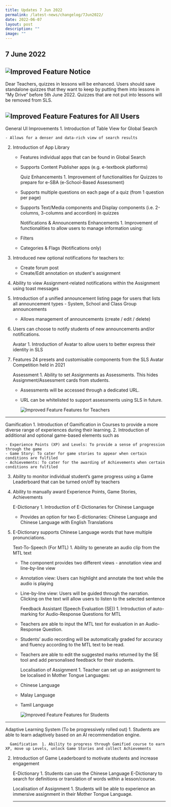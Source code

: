 ```yaml
---
title: Updates 7 Jun 2022
permalink: /latest-news/changelog/7Jun2022/
date: 2022-06-07
layout: post
description: ""
image: ""
---
```

7 June 2022
-----------

  ![Improved Feature](../../assets/icons/indicative/32px/Star32.svg)  Notice 
-----------------------------------------------------------------------------------------------------------

Dear Teachers, quizzes in lessons will be enhanced. Users should save standalone quizzes that they want to keep by putting them into lessons in “My Drive” before 5th June 2022. Quizzes that are not put into lessons will be removed from SLS.

  ![Improved Feature](../../assets/icons/indicative/32px/Star32.svg)  Features for All Users 
---------------------------------------------------------------------------------------------------------------------------

  General UI Improvements  1. Introduction of Table View for Global Search
    
    
    - Allows for a denser and data-rich view of search results
2. Introduction of App Library
    
    
    - Features individual apps that can be found in Global Search
    - Supports Content Publisher apps (e.g. e-textbook platforms)
 
      Quiz Enhancements  1. Improvement of functionalities for Quizzes to prepare for e-SBA (e-School-Based Assessment)
    
    
    - Supports multiple questions on each page of a quiz (from 1 question per page)
    - Supports Text/Media components and Display components (i.e. 2-columns, 3-columns and accordion) in quizzes
 
      Notifications &amp; Announcements Enhancements  1. Improvement of functionalities to allow users to manage information using:
    
    
    - Filters
    - Categories &amp; Flags (Notifications only)
2. Introduced new optional notifications for teachers to:
    
    
    - Create forum post
    - Create/Edit annotation on student's assignment
3. Ability to view Assignment-related notifications within the Assignment using toast messages
4. Introduction of a unified announcement listing page for users that lists all announcement types - System, School and Class Group announcements
    
    
    - Allows management of announcements (create / edit / delete)
5. Users can choose to notify students of new announcements and/or notifications.
 
      Avatar  1. Introduction of Avatar to allow users to better express their identity in SLS
2. Features 24 presets and customisable components from the SLS Avatar Competition held in 2021
 
      Assessment  1. Ability to set Assignments as Assessments. This hides Assignment/Assessment cards from students.
    
    
    - Assessments will be accessed through a dedicated URL.
    - URL can be whitelisted to support assessments using SLS in future.
 
      ![Improved Feature](../../assets/icons/indicative/32px/Star32.svg)  Features for Teachers 
--------------------------------------------------------------------------------------------------------------------------

  Gamification  1. Introduction of Gamification in Courses to provide a more diverse range of experiences during their learning.
2. Introduction of additional and optional game-based elements such as
    
    
    - Experience Points (XP) and Levels: To provide a sense of progression through the game
    - Game Story: To cater for game stories to appear when certain conditions are fulfiled
    - Achievements: To cater for the awarding of Achievements when certain conditions are fulfiled
3. Ability to monitor individual student’s game progress using a Game Leaderboard that can be turned on/off by teachers
4. Ability to manually award Experience Points, Game Stories, Achievements
 
      E-Dictionary  1. Introduction of E-Dictionaries for Chinese Language
    
    
    - Provides an option for two E-dictionaries: Chinese Language and Chinese Language with English Translations
2. E-Dictionary supports Chinese Language words that have multiple pronunciations.
 
      Text-To-Speech (For MTL)  1. Ability to generate an audio clip from the MTL text
    
    
    - The component provides two different views - annotation view and line-by-line view
    
    - Annotation view: Users can highlight and annotate the text while the audio is playing
    - Line-by-line view: Users will be guided through the narration. Clicking on the text will allow users to listen to the selected sentence

      Feedback Assistant (Speech Evaluation (SE))  1. Introduction of auto-marking for Audio-Response Questions for MTL
    
    
    - Teachers are able to input the MTL text for evaluation in an Audio-Response Question.
    - Students’ audio recording will be automatically graded for accuracy and fluency according to the MTL text to be read.
    - Teachers are able to edit the suggested marks returned by the SE tool and add personalised feedback for their students.

      Localisation of Assignment  1. Teacher can set up an assignment to be localised in Mother Tongue Languages:
    
    
    - Chinese Language
    - Malay Language
    - Tamil Language
 
      ![Improved Feature](../../assets/icons/indicative/32px/Star32.svg)  Features for Students 
--------------------------------------------------------------------------------------------------------------------------

  Adaptive Learning System (To be progressively rolled out)  1. Students are able to learn adaptively based on an AI recommendation engine.
 
      Gamification  1. Ability to progress through Gamified course to earn XP, move up Levels, unlock Game Stories and collect Achievements
2. Introduction of Game Leaderboard to motivate students and increase engagement
 
      E-Dictionary  1. Students can use the Chinese Language E-Dictionary to search for definitions or translation of words within a lesson/course.
 
      Localisation of Assignment  1. Students will be able to experience an immersive assignment in their Mother Tongue Language.
 
     ---

  